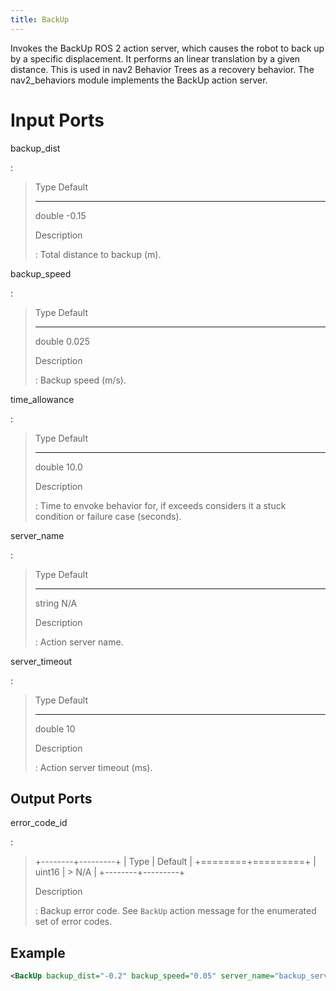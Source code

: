 ```yaml
---
title: BackUp
---
```


Invokes the BackUp ROS 2 action server, which causes the robot to back up by a specific displacement. It performs an linear translation by a given distance. This is used in nav2 Behavior Trees as a recovery behavior. The nav2_behaviors module implements the BackUp action server.

# Input Ports

backup_dist

:

> Type Default
>
> ---
>
> double -0.15
>
> Description
>
> : Total distance to backup (m).

backup_speed

:

> Type Default
>
> ---
>
> double 0.025
>
> Description
>
> : Backup speed (m/s).

time_allowance

:

> Type Default
>
> ---
>
> double 10.0
>
> Description
>
> : Time to envoke behavior for, if exceeds considers it a stuck condition or failure case (seconds).

server_name

:

> Type Default
>
> ---
>
> string N/A
>
> Description
>
> : Action server name.

server_timeout

:

> Type Default
>
> ---
>
> double 10
>
> Description
>
> : Action server timeout (ms).

## Output Ports

error_code_id

:

> +--------+---------+
> | Type | Default |
> +========+=========+
> | uint16 | > N/A |
> +--------+---------+
>
> Description
>
> : Backup error code. See `BackUp` action message for the enumerated set of error codes.

## Example

```xml
<BackUp backup_dist="-0.2" backup_speed="0.05" server_name="backup_server" server_timeout="10" error_code_id="{backup_error_code}"/>
```
